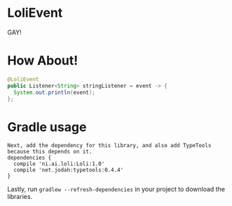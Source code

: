 # LoliEvent
GAY!
# How About!
```java
@LoliEvent
public Listener<String> stringListener = event -> {
  System.out.println(event);
};
```

# Gradle usage
```
Next, add the dependency for this library, and also add TypeTools because this depends on it.
dependencies {
  compile 'ni.ai.loli:Loli:1.0'
  compile 'net.jodah:typetools:0.4.4'
}
```
Lastly, run `gradlew --refresh-dependencies` in your project to download the libraries.
